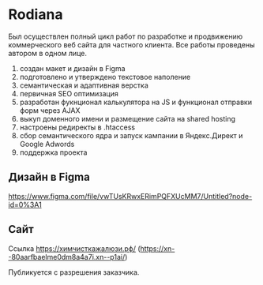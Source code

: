 # Rodiana
Был осуществлен полный цикл работ по разработке и продвижению коммерческого веб сайта для частного клиента. Все работы проведены автором в одном лице.
 1) создан макет и дизайн в Figma
 2) подготовлено и утверждено текстовое наполение
 3) семантическая и адаптивная верстка 
 4) первичная SEO оптимизация
 5) разработан фукнционал калькулятора на JS и функционал отправки форм через AJAX
 6) выкуп доменного имени и размещение сайта на shared hosting
 7) настроены редиректы в .htaccess
 8) сбор семантического ядра и запуск кампании в Яндекс.Директ и Google Adwords
 9) поддержка проекта
## Дизайн в Figma
https://www.figma.com/file/vwTUsKRwxERimPQFXUcMM7/Untitled?node-id=0%3A1
## Сайт
Ссылка https://химчисткажалюзи.рф/ (https://xn--80aarfbaelme0dm8a4a7i.xn--p1ai/)

Публикуется с разрешения заказчика.

